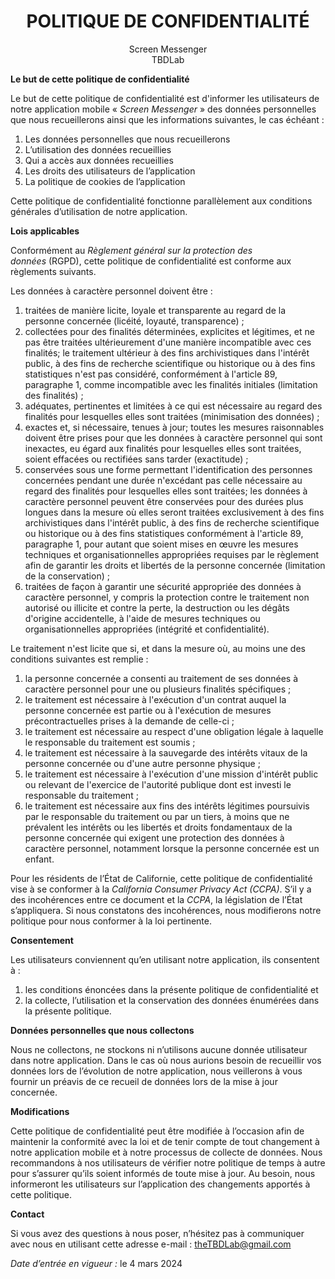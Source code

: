 <h1 style="text-align: center;">POLITIQUE DE CONFIDENTIALITÉ</h1>

<p style="text-align: center;">Screen Messenger<br>TBDLab</p>

**Le but de cette politique de confidentialité**

Le but de cette politique de confidentialité est d'informer les utilisateurs de notre application mobile « *Screen Messenger* » des données personnelles que nous recueillerons ainsi que les informations suivantes, le cas échéant :

1. Les données personnelles que nous recueillerons
1. L’utilisation des données recueillies
1. Qui a accès aux données recueillies
1. Les droits des utilisateurs de l’application
1. La politique de cookies de l’application

Cette politique de confidentialité fonctionne parallèlement aux conditions générales d’utilisation de notre application.

**Lois applicables**

Conformément au *Règlement général sur la protection des données* (RGPD), cette politique de confidentialité est conforme aux règlements suivants.

Les données à caractère personnel doivent être :

1. traitées de manière licite, loyale et transparente au regard de la personne concernée (licéité, loyauté, transparence) ;
1. collectées pour des finalités déterminées, explicites et légitimes, et ne pas être traitées ultérieurement d'une manière incompatible avec ces finalités; le traitement ultérieur à des fins archivistiques dans l'intérêt public, à des fins de recherche scientifique ou historique ou à des fins statistiques n'est pas considéré, conformément à l'article 89, paragraphe 1, comme incompatible avec les finalités initiales (limitation des finalités) ;
1. adéquates, pertinentes et limitées à ce qui est nécessaire au regard des finalités pour lesquelles elles sont traitées (minimisation des données) ;
1. exactes et, si nécessaire, tenues à jour; toutes les mesures raisonnables doivent être prises pour que les données à caractère personnel qui sont inexactes, eu égard aux finalités pour lesquelles elles sont traitées, soient effacées ou rectifiées sans tarder (exactitude) ;
1. conservées sous une forme permettant l'identification des personnes concernées pendant une durée n'excédant pas celle nécessaire au regard des finalités pour lesquelles elles sont traitées; les données à caractère personnel peuvent être conservées pour des durées plus longues dans la mesure où elles seront traitées exclusivement à des fins archivistiques dans l'intérêt public, à des fins de recherche scientifique ou historique ou à des fins statistiques conformément à l'article 89, paragraphe 1, pour autant que soient mises en œuvre les mesures techniques et organisationnelles appropriées requises par le règlement afin de garantir les droits et libertés de la personne concernée (limitation de la conservation) ;
1. traitées de façon à garantir une sécurité appropriée des données à caractère personnel, y compris la protection contre le traitement non autorisé ou illicite et contre la perte, la destruction ou les dégâts d'origine accidentelle, à l'aide de mesures techniques ou organisationnelles appropriées (intégrité et confidentialité).

Le traitement n'est licite que si, et dans la mesure où, au moins une des conditions suivantes est remplie :

1. la personne concernée a consenti au traitement de ses données à caractère personnel pour une ou plusieurs finalités spécifiques ;
1. le traitement est nécessaire à l'exécution d'un contrat auquel la personne concernée est partie ou à l'exécution de mesures précontractuelles prises à la demande de celle-ci ;
1. le traitement est nécessaire au respect d'une obligation légale à laquelle le responsable du traitement est soumis ;
1. le traitement est nécessaire à la sauvegarde des intérêts vitaux de la personne concernée ou d'une autre personne physique ;
1. le traitement est nécessaire à l'exécution d'une mission d'intérêt public ou relevant de l'exercice de l'autorité publique dont est investi le responsable du traitement ;
1. le traitement est nécessaire aux fins des intérêts légitimes poursuivis par le responsable du traitement ou par un tiers, à moins que ne prévalent les intérêts ou les libertés et droits fondamentaux de la personne concernée qui exigent une protection des données à caractère personnel, notamment lorsque la personne concernée est un enfant.

Pour les résidents de l’État de Californie, cette politique de confidentialité vise à se conformer à la *California Consumer Privacy Act (CCPA)*. S’il y a des incohérences entre ce document et la *CCPA*, la législation de l’État s’appliquera. Si nous constatons des incohérences, nous modifierons notre politique pour nous conformer à la loi pertinente.

**Consentement**

Les utilisateurs conviennent qu’en utilisant notre application, ils consentent à :

1. les conditions énoncées dans la présente politique de confidentialité et
1. la collecte, l’utilisation et la conservation des données énumérées dans la présente politique.

**Données personnelles que nous collectons**

Nous ne collectons, ne stockons ni n’utilisons aucune donnée utilisateur dans notre application. Dans le cas où nous aurions besoin de recueillir vos données lors de l’évolution de notre application, nous veillerons à vous fournir un préavis de ce recueil de données lors de la mise à jour concernée.

**Modifications**

Cette politique de confidentialité peut être modifiée à l’occasion afin de maintenir la conformité avec la loi et de tenir compte de tout changement à notre application mobile et à notre processus de collecte de données. Nous recommandons à nos utilisateurs de vérifier notre politique de temps à autre pour s’assurer qu’ils soient informés de toute mise à jour. Au besoin, nous informeront les utilisateurs sur l’application des changements apportés à cette politique.

**Contact**

Si vous avez des questions à nous poser, n’hésitez pas à communiquer avec nous en utilisant cette adresse e-mail : theTBDLab@gmail.com


*Date d’entrée en vigueur :* le 4 mars 2024

